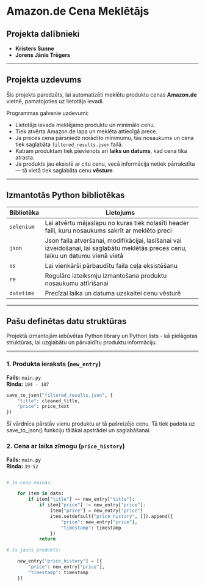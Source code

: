 # Amazon.de Cena Meklētājs

## Projekta dalībnieki
- **Kristers Sunne**
- **Jorens Jānis Trēgers**

---

## Projekta uzdevums

Šis projekts paredzēts, lai automatizēti meklētu produktu cenas **Amazon.de** vietnē, pamatojoties uz lietotāja ievadi.

Programmas galvenie uzdevumi:
- Lietotājs ievada meklējamo produktu un minimālo cenu.
- Tiek atvērta Amazon.de lapa un meklēta attiecīgā prece.
- Ja preces cena pārsniedz norādīto minimumu, tās nosaukums un cena tiek saglabāta `filtered_results.json` failā.
- Katram produktam tiek pievienots arī **laiks un datums**, kad cena tika atrasta.
- Ja produkts jau eksistē ar citu cenu, vecā informācija netiek pārrakstīta — tā vietā tiek saglabāta cenu **vēsture**.

---

##  Izmantotās Python bibliotēkas

| Bibliotēka | Lietojums |
|------------|-----------|
| `selenium` | Lai atvērtu mājaslapu no kuras tiek nolasīti header faili, kuru nosaukums sakrīt ar meklēto preci |
| `json`     | Json faila atveršanai, modifikācijai, lasīšanai vai izveidošanai, lai saglabātu meklētās preces cenu, laiku un datumu vienā vietā |
| `os`       | Lai vienkārši pārbaudītu faila ceļa eksistēšanu |
| `re`       | Regulāro izteiksmju izmantošana produktu nosaukumu attīrīšanai |
| `datetime` | Precīzai laika un datuma uzskaitei cenu vēsturē |

---

## Pašu definētas datu struktūras

Projektā izmantojām iebūvētas Python library un Python lists - kā pielāgotas struktūras, lai uzglabātu un pārvaldītu produktu informāciju.

---

###  1. Produkta ieraksts (`new_entry`)

**Fails:** `main.py`  
 **Rinda:** `104 - 107`

```python
save_to_json("filtered_results.json", {
    "title": cleaned_title,
    "price": price_text
})
```
Šī vārdnīca pārstāv vienu produktu ar tā pašreizējo cenu. Tā tiek padota uz save_to_json() funkciju tālākai apstrādei un saglabāšanai.

### 2. Cena ar laika zīmogu (`price_history`)

**Fails:** `main.py`  
**Rinda:** `39-52`

```python

# Ja cena mainās:

    for item in data:
        if item["title"] == new_entry["title"]:
            if item["price"] != new_entry["price"]:
                item["price"] = new_entry["price"]
                item.setdefault("price_history", []).append({
                    "price": new_entry["price"],
                    "timestamp": timestamp
                })
            return

# Ja jauns produkts:

    new_entry["price_history"] = [{
        "price": new_entry["price"],
        "timestamp": timestamp
    }]
```
